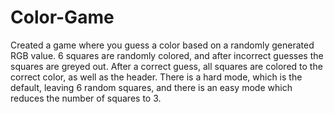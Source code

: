 # Color-Game
Created a game where you guess a color based on a randomly generated RGB value.
6 squares are randomly colored, and after incorrect guesses the squares are greyed out.
After a correct guess, all squares are colored to the correct color, as well as the header.
There is a hard mode, which is the default, leaving 6 random squares,
and there is an easy mode which reduces the number of squares to 3.
